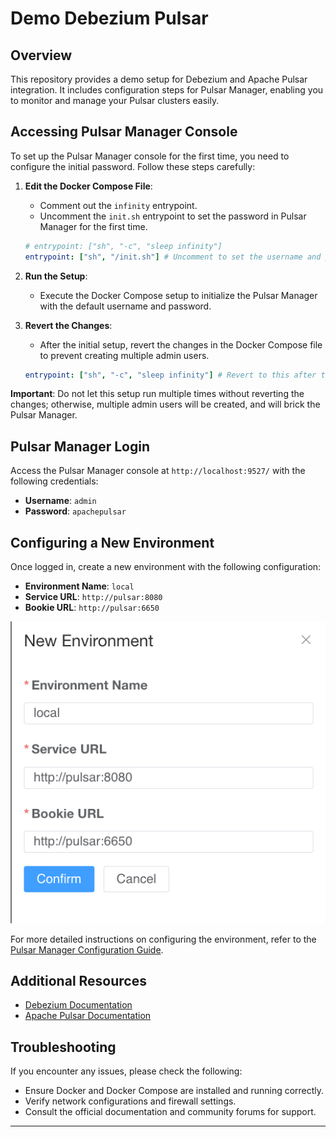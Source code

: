# Demo Debezium Pulsar

## Overview

This repository provides a demo setup for Debezium and Apache Pulsar integration. It includes configuration steps for Pulsar Manager, enabling you to monitor and manage your Pulsar clusters easily.

## Accessing Pulsar Manager Console

To set up the Pulsar Manager console for the first time, you need to configure the initial password. Follow these steps carefully:

1. **Edit the Docker Compose File**:
   - Comment out the `infinity` entrypoint.
   - Uncomment the `init.sh` entrypoint to set the password in Pulsar Manager for the first time.

    ```yaml
    # entrypoint: ["sh", "-c", "sleep infinity"]
    entrypoint: ["sh", "/init.sh"] # Uncomment to set the username and password to admin:apachepulsar. Comment this line after the initial setup.
    ```

2. **Run the Setup**:
   - Execute the Docker Compose setup to initialize the Pulsar Manager with the default username and password.

3. **Revert the Changes**:
   - After the initial setup, revert the changes in the Docker Compose file to prevent creating multiple admin users.

    ```yaml
    entrypoint: ["sh", "-c", "sleep infinity"] # Revert to this after the initial setup
    ```

**Important**: Do not let this setup run multiple times without reverting the changes; otherwise, multiple admin users will be created, and will brick the Pulsar Manager.

## Pulsar Manager Login

Access the Pulsar Manager console at `http://localhost:9527/` with the following credentials:

- **Username**: `admin`
- **Password**: `apachepulsar`

## Configuring a New Environment

Once logged in, create a new environment with the following configuration:

- **Environment Name**: `local`
- **Service URL**: `http://pulsar:8080`
- **Bookie URL**: `http://pulsar:6650`

![Pulsar Manager Configuration](pics/pulsar-manager-config.png)

For more detailed instructions on configuring the environment, refer to the [Pulsar Manager Configuration Guide](https://github.com/apache/pulsar-manager/tree/master?tab=readme-ov-file#configure-environment).

## Additional Resources

- [Debezium Documentation](https://debezium.io/documentation/reference/)
- [Apache Pulsar Documentation](https://pulsar.apache.org/docs/)

## Troubleshooting

If you encounter any issues, please check the following:

- Ensure Docker and Docker Compose are installed and running correctly.
- Verify network configurations and firewall settings.
- Consult the official documentation and community forums for support.

---